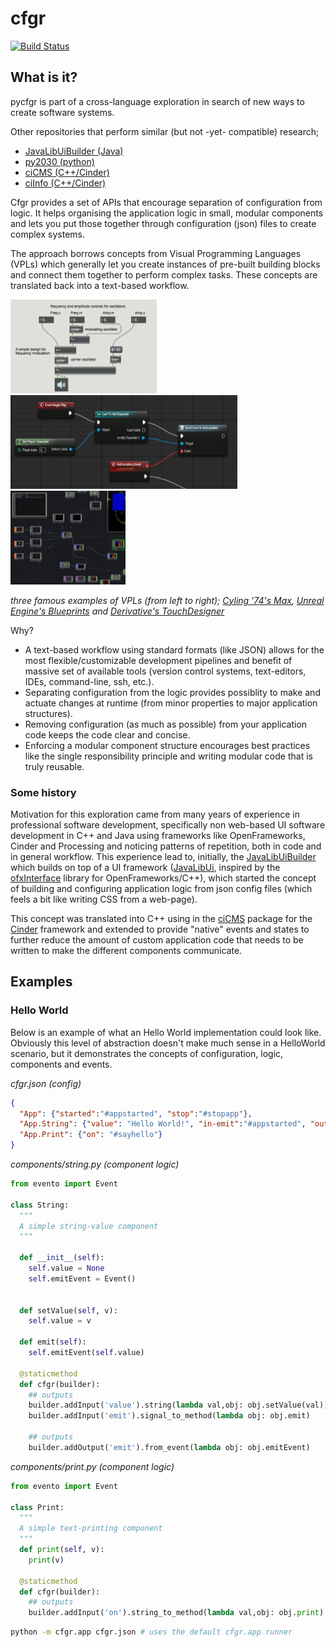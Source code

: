 # cfgr
[![Build Status](https://travis-ci.org/markkorput/pycfgr.svg)](https://travis-ci.org/markkorput/pycfgr)



## What is it?

pycfgr is part of a cross-language exploration in search of new ways to create software systems.

Other repositories that perform similar (but not -yet- compatible) research;
* [JavaLibUiBuilder (Java)](https://github.com/fusefactory/JavaLibUiBuilder)
* [py2030 (python)](https://github.com/markkorput/py2030)
* [ciCMS (C++/Cinder)](https://github.com/markkorput/cicms)
* [ciInfo (C++/Cinder)](https://github.com/markkorput/ciinfo)

Cfgr provides a set of APIs that encourage separation of configuration from logic. It helps organising the application logic in small, modular components and lets you put those together through configuration (json) files to create complex systems. 

The approach borrows concepts from Visual Programming Languages (VPLs) which generally let you create instances of pre-built building blocks and connect them together to perform complex tasks. These concepts are translated back into a text-based workflow.

[<img src="docs/vpl-02-maxmsp.png" alt="MaxMSP" height="150" />](docs/vpl-02-maxmsp.png)
[<img src="docs/vpl-01-blueprints.jpg" alt="Blueprints" height="150" />](docs/vpl-01-blueprints.jpg)
[<img src="docs/vpl-03-touchdesigner.png" alt="TouchDesigner" height="150" />](docs/vpl-03-touchdesigner.png)

_three famous examples of VPLs (from left to right); [Cyling '74's Max](https://cycling74.com/products/max/), [Unreal Engine's Blueprints](https://docs.unrealengine.com/en-US/Engine/Blueprints/index.html) and [Derivative's TouchDesigner](http://derivative.ca)_

Why?
* A text-based workflow using standard formats (like JSON) allows for the most flexible/customizable development pipelines and benefit of massive set of available tools (version control systems, text-editors, IDEs, command-line, ssh, etc.).
* Separating configuration from the logic provides possiblity to make and actuate changes at runtime (from minor properties to major application structures).
* Removing configuration (as much as possible) from your application code keeps the code clear and concise.
* Enforcing a modular component structure encourages best practices like the single responsibility principle and writing modular code that is truly reusable.

### Some history

Motivation for this exploration came from many years of experience in professional software development, specifically non web-based UI software development in C++ and Java using frameworks like OpenFrameworks, Cinder and Processing and noticing patterns of repetition, both in code and in general workflow. This experience lead to, initially, the [JavaLibUiBuilder](https://github.com/fusefactory/JavaLibUiBuilder) which builds on top of a UI framework ([JavaLibUi](https://github.com/fusefactory/JavaLibUi), inspired by the [ofxInterface](https://github.com/galsasson/ofxInterface) library for OpenFrameworks/C++), which started the concept of building and configuring application logic from json config files (which feels a bit like writing CSS from a web-page).

This concept was translated into C++ using in the [ciCMS](https://github.com/markkorput/cicms) package for the [Cinder](https://libcinder.org/) framework and extended to provide "native" events and states to further reduce the amount of custom application code that needs to be written to make the different components communicate.

## Examples

### Hello World

Below is an example of what an Hello World implementation could look like. Obviously this level of abstraction doesn't make much sense in a HelloWorld scenario, but it demonstrates the concepts of configuration, logic, components and events.

_cfgr.json (config)_
```json
{
  "App": {"started":"#appstarted", "stop":"#stopapp"},
  "App.String": {"value": "Hello World!", "in-emit":"#appstarted", "out-emit":"#sayhello,#stopapp"},
  "App.Print": {"on": "#sayhello"}
}
```

_components/string.py (component logic)_
```python
from evento import Event

class String:
  """
  A simple string-value component
  """

  def __init__(self):
    self.value = None
    self.emitEvent = Event()
    

  def setValue(self, v):
    self.value = v

  def emit(self):
    self.emitEvent(self.value)

  @staticmethod
  def cfgr(builder):
    ## outputs
    builder.addInput('value').string(lambda val,obj: obj.setValue(val))
    builder.addInput('emit').signal_to_method(lambda obj: obj.emit)

    ## outputs
    builder.addOutput('emit').from_event(lambda obj: obj.emitEvent)
```

_components/print.py (component logic)_
```python
from evento import Event

class Print:
  """
  A simple text-printing component
  """
  def print(self, v):
    print(v)

  @staticmethod
  def cfgr(builder):
    ## outputs
    builder.addInput('on').string_to_method(lambda val,obj: obj.print)
```

```bash
python -m cfgr.app cfgr.json # uses the default cfgr.app runner
```